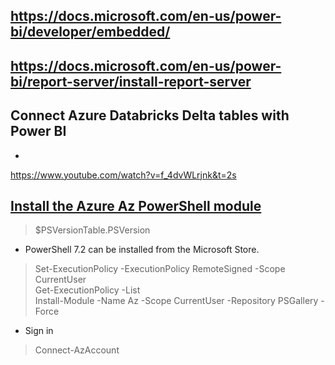 ## https://docs.microsoft.com/en-us/power-bi/developer/embedded/

## https://docs.microsoft.com/en-us/power-bi/report-server/install-report-server


## Connect Azure Databricks Delta tables with Power BI  
- 
https://www.youtube.com/watch?v=f_4dvWLrjnk&t=2s

## [Install the Azure Az PowerShell module ](https://docs.microsoft.com/en-us/powershell/azure/install-az-ps?view=azps-8.0.0)  
> $PSVersionTable.PSVersion    
- PowerShell 7.2 can be installed from the Microsoft Store.     
> Set-ExecutionPolicy -ExecutionPolicy RemoteSigned -Scope CurrentUser    
> Get-ExecutionPolicy -List  
> Install-Module -Name Az -Scope CurrentUser -Repository PSGallery -Force  
- Sign in  
> Connect-AzAccount


